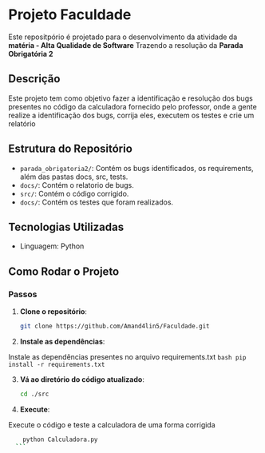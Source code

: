 # Projeto Faculdade

Este repositpório é projetado para o desenvolvimento da atividade da **matéria - Alta Qualidade de Software** Trazendo a resolução da **Parada Obrigatória 2**

## Descrição

Este projeto tem como objetivo fazer a identificação e resolução dos bugs presentes no código da calculadora fornecido pelo professor, onde a gente realize a identificação dos bugs, corrija eles, executem os testes e crie um relatório

## Estrutura do Repositório

- `parada_obrigatoria2/`: Contém os bugs identificados, os requirements, além das pastas docs, src, tests.
- `docs/`: Contém o relatorio de bugs.
- `src/`: Contém o código corrigido.
- `docs/`: Contém os testes que foram realizados.

## Tecnologias Utilizadas

- Linguagem: Python

## Como Rodar o Projeto

### Passos

1. **Clone o repositório**:

    ```bash
    git clone https://github.com/Amand4lin5/Faculdade.git
    ```

2. **Instale as dependências**:

  Instale as dependências presentes no arquivo requirements.txt
    ```bash
    pip install -r requirements.txt
    ```

3. **Vá ao diretório do código atualizado**:

    ```bash
    cd ./src
    ```

4. **Execute**:

  Execute o código e teste a calculadora de uma forma corrigida
  
  ```bash
      python Calculadora.py
    ```


